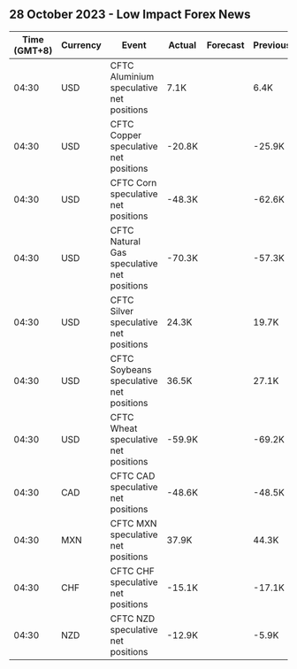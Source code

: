 ## 28 October 2023 - Low Impact Forex News

| Time (GMT+8) | Currency | Event | Actual | Forecast | Previous |
|------|----------|-------|--------|----------|----------|
| 04:30 | USD | CFTC Aluminium speculative net positions | 7.1K |  | 6.4K |
| 04:30 | USD | CFTC Copper speculative net positions | -20.8K |  | -25.9K |
| 04:30 | USD | CFTC Corn speculative net positions | -48.3K |  | -62.6K |
| 04:30 | USD | CFTC Natural Gas speculative net positions | -70.3K |  | -57.3K |
| 04:30 | USD | CFTC Silver speculative net positions | 24.3K |  | 19.7K |
| 04:30 | USD | CFTC Soybeans speculative net positions | 36.5K |  | 27.1K |
| 04:30 | USD | CFTC Wheat speculative net positions | -59.9K |  | -69.2K |
| 04:30 | CAD | CFTC CAD speculative net positions | -48.6K |  | -48.5K |
| 04:30 | MXN | CFTC MXN speculative net positions | 37.9K |  | 44.3K |
| 04:30 | CHF | CFTC CHF speculative net positions | -15.1K |  | -17.1K |
| 04:30 | NZD | CFTC NZD speculative net positions | -12.9K |  | -5.9K |

